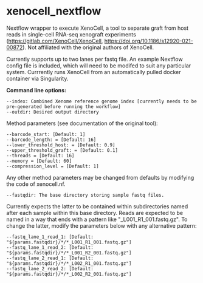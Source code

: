 # xenocell_nextflow

Nextflow wrapper to execute XenoCell, a tool to separate graft from host reads in single-cell RNA-seq xenograft experiments (https://gitlab.com/XenoCell/XenoCell, https://doi.org/10.1186/s12920-021-00872). Not affiliated with the original authors of XenoCell.

Currently supports up to two lanes per fastq file. An example Nextflow config file is included, which will need to be modifed to suit any particular system. Currrently runs XenoCell from an automatically pulled docker container via Singularity.

**Command line options:**

```
--index: Combined Xenome reference genome index [currently needs to be pre-generated before running the workflow]
--outdir: Desired output directory
```

Method parameters (see documentation of the original tool):
```
--barcode_start: [Default: 1]
--barcode_length: = [Default: 16]
--lower_threshold_host: = [Default: 0.9]
--upper_threshold_graft: = [Default: 0.1]
--threads = [Default: 16]
--memory = [Default: 60]
--compression_level = [Default: 1]
```

Any other method parameters may be changed from defaults by modifying the code of xenocell.nf.
```
--fastqdir: The base directory storing sample fastq files. 
```

Currently expects the latter to be contained within subdirectories named after each sample within this base directory. Reads are expected to be named in a way that ends with a pattern like "_L001_R1_001.fastq.gz". To change the latter, modify the parameters below with any alternative pattern:
```
--fastq_lane_1_read_1: [Default: "${params.fastqdir}/*/*_L001_R1_001.fastq.gz"]
--fastq_lane_1_read_2: [Default: "${params.fastqdir}/*/*_L001_R2_001.fastq.gz"]
--fastq_lane_2_read_1: [Default: "${params.fastqdir}/*/*_L002_R1_001.fastq.gz"]
--fastq_lane_2_read_2: [Default: "${params.fastqdir}/*/*_L002_R2_001.fastq.gz"]
```
